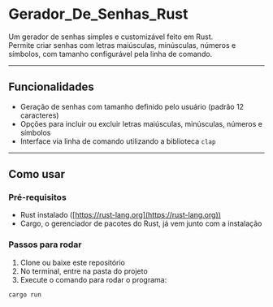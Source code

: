 # Gerador_De_Senhas_Rust

Um gerador de senhas simples e customizável feito em Rust.  
Permite criar senhas com letras maiúsculas, minúsculas, números e símbolos, com tamanho configurável pela linha de comando.

---

## Funcionalidades

- Geração de senhas com tamanho definido pelo usuário (padrão 12 caracteres)
- Opções para incluir ou excluir letras maiúsculas, minúsculas, números e símbolos
- Interface via linha de comando utilizando a biblioteca `clap`

---

## Como usar

### Pré-requisitos

- Rust instalado ([https://rust-lang.org](https://rust-lang.org))
- Cargo, o gerenciador de pacotes do Rust, já vem junto com a instalação

### Passos para rodar

1. Clone ou baixe este repositório  
2. No terminal, entre na pasta do projeto  
3. Execute o comando para rodar o programa:

```bash
cargo run
